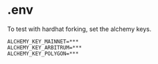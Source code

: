 # .env

To test with hardhat forking, set the alchemy keys.

```
ALCHEMY_KEY_MAINNET=***
ALCHEMY_KEY_ARBITRUM=***
ALCHEMY_KEY_POLYGON=***
```
